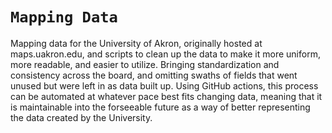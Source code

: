 # `Mapping Data`

Mapping data for the University of Akron, originally hosted at maps.uakron.edu, and scripts to clean up the data to make it more uniform, more readable, and easier to utilize. Bringing standardization and consistency across the board, and omitting swaths of fields that went unused but were left in as data built up. Using GitHub actions, this process can be automated at whatever pace best fits changing data, meaning that it is maintainable into the forseeable future as a way of better representing the data created by the University.
